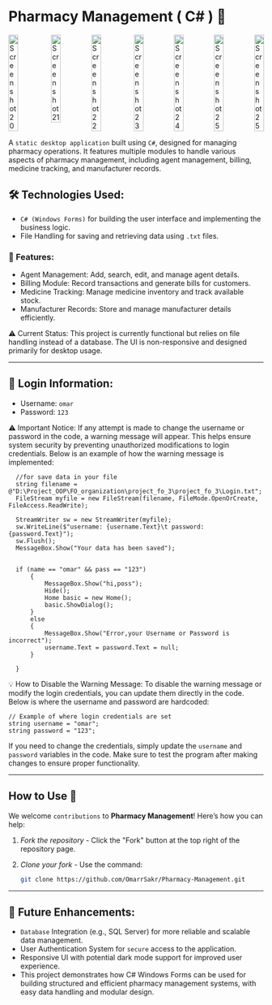 
# Pharmacy Management ( C# ) 💊

<div style="display: flex; justify-content: space-between; margin-bottom:2%;">
  <img src="https://github.com/user-attachments/assets/b700f8ec-2495-484c-88d9-d2da26b3f505" alt="Screenshot 20" style="width: 24%; margin-right: 1%;" />
  <img src="https://github.com/user-attachments/assets/52ff42ed-1b4c-4cb8-a3be-01614ae629d4" alt="Screenshot 21"style="width: 24%;" />
  <img src="https://github.com/user-attachments/assets/9eb103d5-9620-46f1-b9f6-8aeea7176326" alt="Screenshot 22"style="width: 24%; margin-right: 1%;" />
  <img src="https://github.com/user-attachments/assets/8dbc8b31-a1b3-479c-9064-d28185592d53" alt="Screenshot 23"style="width: 24%;" />
  <img src="https://github.com/user-attachments/assets/535e3863-a2f0-4084-ab48-2676be9b123d" alt="Screenshot 24"style="width: 24%;" />
  <img src="https://github.com/user-attachments/assets/690f4bfe-5339-4008-8e22-3bb65f0e7ec1" alt="Screenshot 25"style="width: 24%;" />
  <img src="https://github.com/user-attachments/assets/d59ce6ed-f25f-4f37-b81f-eb562ccb0976" alt="Screenshot 25"style="width: 24%;" />
</div>


A `static desktop application` built using `C#`, designed for managing pharmacy operations. It features
multiple modules to handle various aspects of pharmacy management, including agent
management, billing, medicine tracking, and manufacturer records.

## 🛠 Technologies Used:

- `C# (Windows Forms)` for building the user interface and implementing the business logic.
- File Handling for saving and retrieving data using `.txt` files.

### 📂 Features:

- Agent Management: Add, search, edit, and manage agent details.
- Billing Module: Record transactions and generate bills for customers.
- Medicine Tracking: Manage medicine inventory and track available stock.
- Manufacturer Records: Store and manage manufacturer details efficiently.
 
⚠ Current Status:
This project is currently functional but relies on file handling instead of a database. The UI is non-responsive and designed primarily for desktop usage.

---

## 🔑 Login Information:

- Username: `omar`
- Password: `123`

⚠ Important Notice:
If any attempt is made to change the username or password in the code, a warning message will appear.
This helps ensure system security by preventing unauthorized modifications to login credentials.
Below is an example of how the warning message is implemented:
```
  //for save data in your file
  string filename = @"D:\Project_OOP\FO_organization\project_fo_3\project_fo_3\Login.txt";
  FileStream myfile = new FileStream(filename, FileMode.OpenOrCreate, FileAccess.ReadWrite);

  StreamWriter sw = new StreamWriter(myfile);
  sw.WriteLine($"username: {username.Text}\t password:{password.Text}");
  sw.Flush();
  MessageBox.Show("Your data has been saved");


  if (name == "omar" && pass == "123")
      {
          MessageBox.Show("hi,poss");
          Hide();
          Home basic = new Home();
          basic.ShowDialog();
      }
      else
      {
          MessageBox.Show("Error,your Username or Password is incorrect");
          username.Text = password.Text = null;
      }

  }
```

💡 How to Disable the Warning Message:
To disable the warning message or modify the login credentials, you can update them directly in the code. Below is where the username and password are hardcoded:
```
// Example of where login credentials are set
string username = "omar";
string password = "123";
```
If you need to change the credentials, simply update the `username` and `password` variables in the code.
Make sure to test the program after making changes to ensure proper functionality.

---
## How to Use 🚀  

We welcome `contributions` to **Pharmacy Management**! Here’s how you can help:
1. *Fork the repository* - Click the "Fork" button at the top right of the repository page.
2. *Clone your fork* - Use the command:
   
   ```bash
   git clone https://github.com/OmarrSakr/Pharmacy-Management.git

---
## 🔄 Future Enhancements:

- `Database` Integration (e.g., SQL Server) for more reliable and scalable data management.
- User Authentication System for `secure` access to the application.
- Responsive UI with potential dark mode support for improved user experience.
- This project demonstrates how C# Windows Forms can be used for building structured and efficient pharmacy management systems, with easy data handling and modular design.
